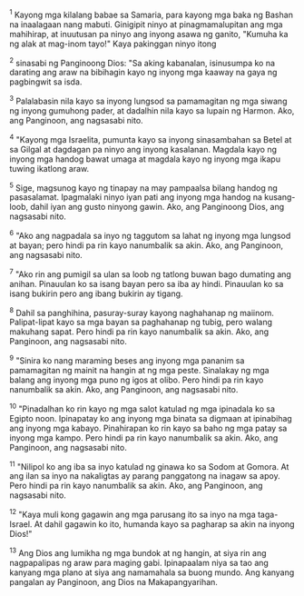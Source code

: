 <sup>1</sup>
Kayong mga kilalang babae sa Samaria, para kayong mga baka ng Bashan na inaalagaan nang mabuti. Ginigipit ninyo at pinagmamalupitan ang mga mahihirap, at inuutusan pa ninyo ang inyong asawa ng ganito, "Kumuha ka ng alak at mag-inom tayo!" Kaya pakinggan ninyo itong 

<sup>2</sup>
sinasabi ng Panginoong Dios: "Sa aking kabanalan, isinusumpa ko na darating ang araw na bibihagin kayo ng inyong mga kaaway na gaya ng pagbingwit sa isda. 

<sup>3</sup>
Palalabasin nila kayo sa inyong lungsod sa pamamagitan ng mga siwang ng inyong gumuhong pader, at dadalhin nila kayo sa lupain ng Harmon. Ako, ang Panginoon, ang nagsasabi nito. 

<sup>4</sup>
"Kayong mga Israelita, pumunta kayo sa inyong sinasambahan sa Betel at sa Gilgal at dagdagan pa ninyo ang inyong kasalanan. Magdala kayo ng inyong mga handog bawat umaga at magdala kayo ng inyong mga ikapu tuwing ikatlong araw. 

<sup>5</sup>
Sige, magsunog kayo ng tinapay na may pampaalsa bilang handog ng pasasalamat. Ipagmalaki ninyo iyan pati ang inyong mga handog na kusang-loob, dahil iyan ang gusto ninyong gawin. Ako, ang Panginoong Dios, ang nagsasabi nito. 

<sup>6</sup>
"Ako ang nagpadala sa inyo ng taggutom sa lahat ng inyong mga lungsod at bayan; pero hindi pa rin kayo nanumbalik sa akin. Ako, ang Panginoon, ang nagsasabi nito. 

<sup>7</sup>
"Ako rin ang pumigil sa ulan sa loob ng tatlong buwan bago dumating ang anihan. Pinauulan ko sa isang bayan pero sa iba ay hindi. Pinauulan ko sa isang bukirin pero ang ibang bukirin ay tigang. 

<sup>8</sup>
Dahil sa panghihina, pasuray-suray kayong naghahanap ng maiinom. Palipat-lipat kayo sa mga bayan sa paghahanap ng tubig, pero walang makuhang sapat. Pero hindi pa rin kayo nanumbalik sa akin. Ako, ang Panginoon, ang nagsasabi nito. 

<sup>9</sup>
"Sinira ko nang maraming beses ang inyong mga pananim sa pamamagitan ng mainit na hangin at ng mga peste. Sinalakay ng mga balang ang inyong mga puno ng igos at olibo. Pero hindi pa rin kayo nanumbalik sa akin. Ako, ang Panginoon, ang nagsasabi nito. 

<sup>10</sup>
"Pinadalhan ko rin kayo ng mga salot katulad ng mga ipinadala ko sa Egipto noon. Ipinapatay ko ang inyong mga binata sa digmaan at ipinabihag ang inyong mga kabayo. Pinahirapan ko rin kayo sa baho ng mga patay sa inyong mga kampo. Pero hindi pa rin kayo nanumbalik sa akin. Ako, ang Panginoon, ang nagsasabi nito. 

<sup>11</sup>
"Nilipol ko ang iba sa inyo katulad ng ginawa ko sa Sodom at Gomora. At ang ilan sa inyo na nakaligtas ay parang panggatong na inagaw sa apoy. Pero hindi pa rin kayo nanumbalik sa akin. Ako, ang Panginoon, ang nagsasabi nito. 

<sup>12</sup>
"Kaya muli kong gagawin ang mga parusang ito sa inyo na mga taga-Israel. At dahil gagawin ko ito, humanda kayo sa pagharap sa akin na inyong Dios!" 

<sup>13</sup>
Ang Dios ang lumikha ng mga bundok at ng hangin, at siya rin ang nagpapalipas ng araw para maging gabi. Ipinapaalam niya sa tao ang kanyang mga plano at siya ang namamahala sa buong mundo. Ang kanyang pangalan ay Panginoon, ang Dios na Makapangyarihan.